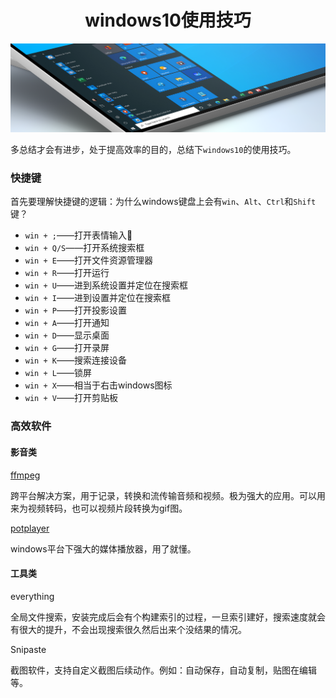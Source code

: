 <div style="text-align:center;">
    <h1>
        windows10使用技巧
    </h1>
    <img src="./static/imgs/windows_bg.png" />
</div>

多总结才会有进步，处于提高效率的目的，总结下`windows10`的使用技巧。

### 快捷键

首先要理解快捷键的逻辑：为什么windows键盘上会有`win`、`Alt`、`Ctrl`和`Shift`键？

+ `win + ;`——打开表情输入🤞
+ `win + Q/S`——打开系统搜索框
+ `win + E`——打开文件资源管理器
+ `win + R`——打开运行
+ `win + U`——进到系统设置并定位在搜索框
+ `win + I`——进到设置并定位在搜索框
+ `win + P`——打开投影设置
+ `win + A`——打开通知
+ `win + D`——显示桌面
+ `win + G`——打开录屏
+ `win + K`——搜索连接设备
+ `win + L`——锁屏
+ `win + X`——相当于右击windows图标
+ `win + V`——打开剪贴板

### 高效软件

#### 影音类

[ffmpeg](http://ffmpeg.org/)

跨平台解决方案，用于记录，转换和流传输音频和视频。极为强大的应用。可以用来为视频转码，也可以视频片段转换为gif图。

[potplayer](https://potplayer.en.softonic.com/)

windows平台下强大的媒体播放器，用了就懂。

#### 工具类

everything

全局文件搜索，安装完成后会有个构建索引的过程，一旦索引建好，搜索速度就会有很大的提升，不会出现搜索很久然后出来个没结果的情况。

Snipaste

截图软件，支持自定义截图后续动作。例如：自动保存，自动复制，贴图在编辑等。








